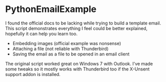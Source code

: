 # PythonEmailExample
I found the official docs to be lacking while trying to build a template email.
This script demonstrates everything I feel could be better explained, hopefully it can help you learn too.
- Embedding images (official example was nonsense)
- Attaching a file (not reliable with Thunderbird)
- Saving the email as a file to be opened in an email client

The original script worked great on Windows 7 with Outlook. I've made some tweaks so it mostly
works with Thunderbird too if the X-Unsent support addon is installed.
